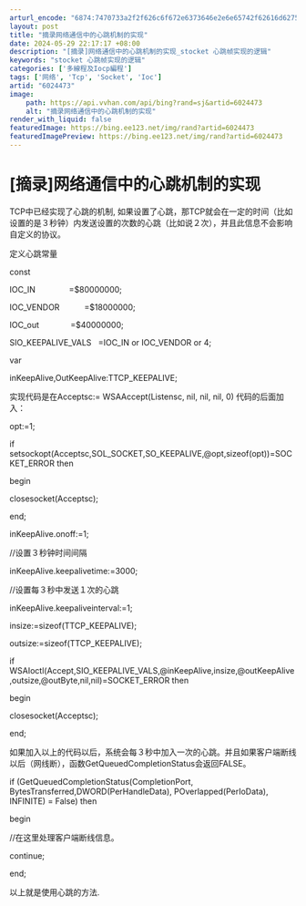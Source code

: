 ```yaml
---
arturl_encode: "6874:7470733a2f2f626c6f672e6373646e2e6e65742f62616d6275:7a2f61727469636c652f64657461696c732f36303234343733"
layout: post
title: "摘录网络通信中的心跳机制的实现"
date: 2024-05-29 22:17:17 +08:00
description: "[摘录]网络通信中的心跳机制的实现_stocket 心跳帧实现的逻辑"
keywords: "stocket 心跳帧实现的逻辑"
categories: ['多線程及Iocp編程']
tags: ['网络', 'Tcp', 'Socket', 'Ioc']
artid: "6024473"
image:
    path: https://api.vvhan.com/api/bing?rand=sj&artid=6024473
    alt: "摘录网络通信中的心跳机制的实现"
render_with_liquid: false
featuredImage: https://bing.ee123.net/img/rand?artid=6024473
featuredImagePreview: https://bing.ee123.net/img/rand?artid=6024473
---
```


# [摘录]网络通信中的心跳机制的实现

TCP中已经实现了心跳的机制, 如果设置了心跳，那TCP就会在一定的时间（比如设置的是３秒钟）内发送设置的次数的心跳（比如说２次），并且此信息不会影响自定义的协议。

定义心跳常量

const
  
IOC\_IN               =$80000000;
  
IOC\_VENDOR           =$18000000;
  
IOC\_out              =$40000000;
  
SIO\_KEEPALIVE\_VALS   =IOC\_IN or IOC\_VENDOR or 4;

var

inKeepAlive,OutKeepAlive:TTCP\_KEEPALIVE;

实现代码是在Acceptsc:= WSAAccept(Listensc, nil, nil, nil, 0) 代码的后面加入：

opt:=1;
  
if setsockopt(Acceptsc,SOL\_SOCKET,SO\_KEEPALIVE,@opt,sizeof(opt))=SOCKET\_ERROR then
  
begin
  
closesocket(Acceptsc);
  
end;
  
inKeepAlive.onoff:=1;
  
//设置３秒钟时间间隔

inKeepAlive.keepalivetime:=3000;

//设置每３秒中发送１次的心跳
  
inKeepAlive.keepaliveinterval:=1;
  
insize:=sizeof(TTCP\_KEEPALIVE);
  
outsize:=sizeof(TTCP\_KEEPALIVE);
  
if WSAIoctl(Accept,SIO\_KEEPALIVE\_VALS,@inKeepAlive,insize,@outKeepAlive,outsize,@outByte,nil,nil)=SOCKET\_ERROR then
  
begin
  
closesocket(Acceptsc);
  
end;

如果加入以上的代码以后，系统会每３秒中加入一次的心跳。并且如果客户端断线以后（网线断），函数GetQueuedCompletionStatus会返回FALSE。

if (GetQueuedCompletionStatus(CompletionPort, BytesTransferred,DWORD(PerHandleData), POverlapped(PerIoData), INFINITE) = False) then
  
begin
  
//在这里处理客户端断线信息。

continue;
  
end;

以上就是使用心跳的方法.
